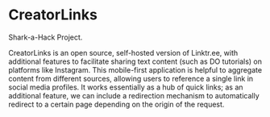 # CreatorLinks

Shark-a-Hack Project.

CreatorLinks is an open source, self-hosted version of Linktr.ee, with additional features to facilitate sharing text content (such as DO tutorials) on platforms like Instagram. This mobile-first application is helpful to aggregate content from different sources, allowing users to reference a single link in social media profiles. It works essentially as a hub of quick links; as an additional feature, we can include a redirection mechanism to automatically redirect to a certain page depending on the origin of the request. 

